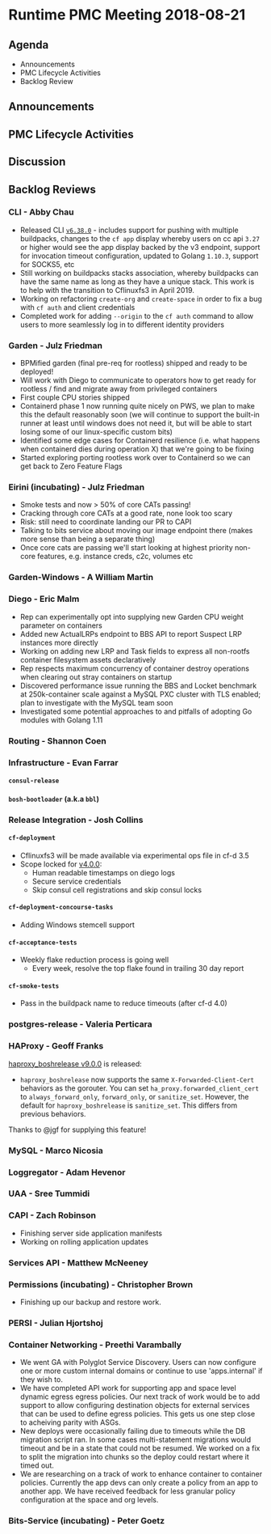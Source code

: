 # Runtime PMC Meeting 2018-08-21

## Agenda

* Announcements
* PMC Lifecycle Activities
* Backlog Review


## Announcements


## PMC Lifecycle Activities


## Discussion


## Backlog Reviews

### CLI - Abby Chau

- Released CLI [`v6.38.0`](https://github.com/cloudfoundry/cli/releases/tag/v6.38.0) - includes support for pushing with multiple buildpacks, changes to the `cf app` display whereby users on cc api `3.27` or higher would see the app display backed by the v3 endpoint, support for invocation timeout configuration, updated to Golang `1.10.3`, support for SOCKS5, etc
- Still working on buildpacks stacks association, whereby buildpacks can have the same name as long as they have a unique stack. This work is to help with the transition to Cflinuxfs3 in April 2019.
- Working on refactoring `create-org` and `create-space` in order to fix a bug with `cf auth` and client credentials
- Completed work for adding `--origin` to the `cf auth` command to allow users to more seamlessly log in to different identity providers

### Garden - Julz Friedman

 - BPMified garden (final pre-req for rootless) shipped and ready to be deployed!
 - Will work with Diego to communicate to operators how to get ready for rootless / find and migrate away from privileged containers
 - First couple CPU stories shipped
 - Containerd phase 1 now running quite nicely on PWS, we plan to make this the default reasonably soon (we will continue to support the built-in runner at least until windows does not need it, but will be able to start losing some of our linux-specific custom bits)
 - Identified some edge cases for Containerd resilience (i.e. what happens when containerd dies during operation X) that we're going to be fixing
 - Started exploring porting rootless work over to Containerd so we can get back to Zero Feature Flags

### Eirini (incubating) - Julz Friedman

 - Smoke tests and now > 50% of core CATs passing!
 - Cracking through core CATs at a good rate, none look too scary
 - Risk: still need to coordinate landing our PR to CAPI
 - Talking to bits service about moving our image endpoint there (makes more sense than being a separate thing)
 - Once core cats are passing we'll start looking at highest priority non-core features, e.g. instance creds, c2c, volumes etc

### Garden-Windows - A William Martin


### Diego - Eric Malm

- Rep can experimentally opt into supplying new Garden CPU weight parameter on containers
- Added new ActualLRPs endpoint to BBS API to report Suspect LRP instances more directly
- Working on adding new LRP and Task fields to express all non-rootfs container filesystem assets declaratively
- Rep respects maximum concurrency of container destroy operations when clearing out stray containers on startup
- Discovered performance issue running the BBS and Locket benchmark at 250k-container scale against a MySQL PXC cluster with TLS enabled; plan to investigate with the MySQL team soon
- Investigated some potential approaches to and pitfalls of adopting Go modules with Golang 1.11


### Routing - Shannon Coen


### Infrastructure - Evan Farrar

#### `consul-release`


#### `bosh-bootloader` (a.k.a `bbl`)


### Release Integration - Josh Collins

#### `cf-deployment`
- Cflinuxfs3 will be made available via experimental ops file in cf-d 3.5
- Scope locked for [v4.0.0](https://www.pivotaltracker.com/epic/show/4051465):
  - Human readable timestamps on diego logs
  - Secure service credentials
  - Skip consul cell registrations and skip consul locks


#### `cf-deployment-concourse-tasks`
- Adding Windows stemcell support


#### `cf-acceptance-tests`
- Weekly flake reduction process is going well
  - Every week, resolve the top flake found in trailing 30 day report

#### `cf-smoke-tests`
- Pass in the buildpack name to reduce timeouts (after cf-d 4.0)


### postgres-release - Valeria Perticara


### HAProxy - Geoff Franks

[haproxy_boshrelease v9.0.0](https://github.com/cloudfoundry-incubator/haproxy-boshrelease/releases) is released:

- `haproxy_boshrelease` now supports the same `X-Forwarded-Client-Cert` behaviors as the
  gorouter. You can set `ha_proxy.forwarded_client_cert` to `always_forward_only`, `forward_only`,
  or `sanitize_set`. However, the default for `haproxy_boshrelease` is `sanitize_set`. This differs
  from previous behaviors.

Thanks to @jgf for supplying this feature!

### MySQL - Marco Nicosia


### Loggregator - Adam Hevenor


### UAA - Sree Tummidi


### CAPI - Zach Robinson
- Finishing server side application manifests
- Working on rolling application updates

### Services API - Matthew McNeeney


### Permissions (incubating) - Christopher Brown

* Finishing up our backup and restore work.

### PERSI - Julian Hjortshoj


### Container Networking - Preethi Varambally
- We went GA with Polyglot Service Discovery. Users can now configure one or more custom internal domains or continue to use 'apps.internal' if they wish to.
- We have completed API work for supporting app and space level dynamic egress egress policies. Our next track of work would be to add support to allow configuring destination objects for external services that can be used to define egress policies. This gets us one step close to acheiving parity with ASGs.
- New deploys were occasionally failing due to timeouts while the DB migration script ran.  In some cases multi-statement migrations would timeout and be in a state that could not be resumed. We worked on a fix to split the migration into chunks so the deploy could restart where it timed out.
- We are researching on a track of work to enhance container to container policies. Currently the app devs can only create a policy from an app to another app. We have received feedback for less granular policy configuration at the space and org levels.


### Bits-Service (incubating) - Peter Goetz
